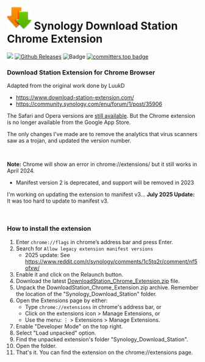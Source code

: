 <h1><img src="images/Icon-128.png" alt="" style="width: 64px; height: 64px;" /> Synology Download Station Chrome Extension</h1>


<a href="https://github.com/007revad/Synology_Download_Station_Chrome_Extension/releases"><img src="https://img.shields.io/github/release/007revad/Synology_HDD_db.svg"></a>
[![Github Releases](https://img.shields.io/github/downloads/007revad/synology_download_station_chrome_Extension/total.svg)](https://github.com/007revad/Synology_Download_Station_Chrome_Extension/releases)
![Badge](https://hitscounter.dev/api/hit?url=https%3A%2F%2Fgithub.com%2F007revad%2FSynology_Download_Station_Chrome_Extension&label=Visitors&icon=github&color=%23198754&message=&style=flat&tz=Australia%2FSydney)
[![committers.top badge](https://user-badge.committers.top/australia/007revad.svg)](https://user-badge.committers.top/australia/007revad)


### Download Station Extension for Chrome Browser

Adapted from the original work done by LuukD
- https://www.download-station-extension.com/
- https://community.synology.com/enu/forum/1/post/35906

The Safari and Opera versions are [still available](https://www.download-station-extension.com/). But the Chrome extension is no longer available from the Google App Store.

The only changes I've made are to remove the analytics that virus scanners saw as a trojan, and updated the version number. 

<br>

**Note:** Chrome will show an error in chrome://extensions/ but it still works in April 2024.
- Manifest version 2 is deprecated, and support will be removed in 2023

I'm working on updating the extension to manifest v3... **July 2025 Update:** It was too hard to update to manifest v3.

<br>

### How to install the extension
1. Enter `chrome://flags` in chrome’s address bar and press Enter.
2. Search for `Allow legacy extension manifest versions`
    - 2025 update: See https://www.reddit.com/r/synology/comments/1c5tq2r/comment/nf5ofxw/
4. Enable it and click on the Relaunch button.
5. Download the latest [DownloadStation_Chrome_Extension.zip](https://github.com/007revad/Synology_Download_Station_Chrome_Extension/releases) file.
6. Unpack the DownloadStation_Chrome_Extension.zip archive. Remember the location of the "Synology_Download_Station" folder.
7. Open the Extensions page by either:
    - Type `chrome://extensions` in chrome's address bar, or
    - Click on the extensions icon > Manage Extensions, or
    - Use the menu: ⋮ > Extensions > Manage Extensions.
8. Enable "Developer Mode" on the top right.
9. Select "Load unpacked" option.
10. Find the unpacked extension's folder "Synology_Download_Station".
11. Open the folder.
12. That's it. You can find the extension on the chrome://extensions page.
